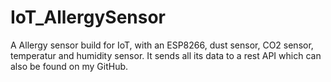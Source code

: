 # IoT_AllergySensor
A Allergy sensor build for IoT, with an ESP8266, dust sensor, CO2 sensor, temperatur and humidity sensor. It sends all its data to a rest API which can also be found on my GitHub.
